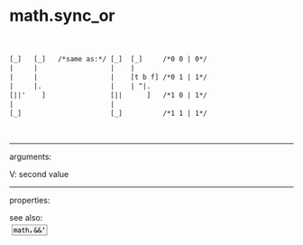 # math.sync_or

```


[_]   [_]   /*same as:*/ [_]  [_]     /*0 0 | 0*/
|     |                  |    |
|     |                  |    [t b f] /*0 1 | 1*/
|     |.                 |    | ^|.
[||'    ]                [||      ]   /*1 0 | 1*/
|                        |
[_]                      [_]          /*1 1 | 1*/

            
```
---
arguments:

V: second value<br>

---
properties:


see also:<br>
![math.&amp;&amp;&#39;](img/object_math.&amp;&amp;&#39;.png)
